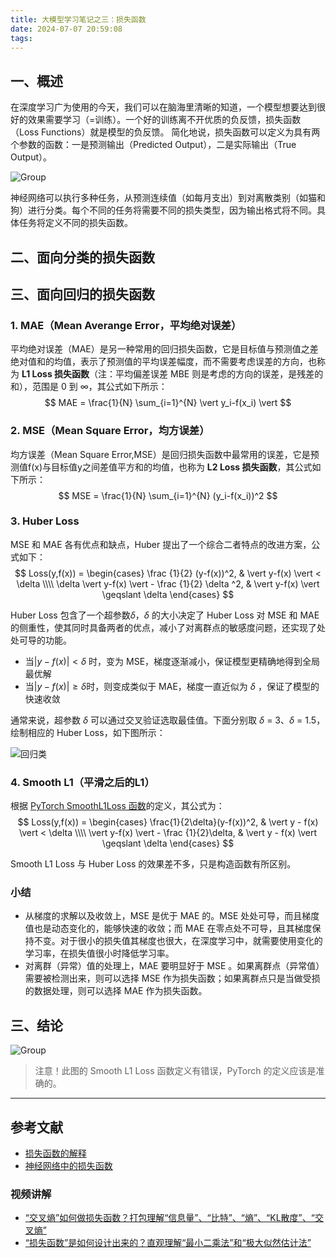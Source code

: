 ```yaml
---
title: 大模型学习笔记之三：损失函数
date: 2024-07-07 20:59:08
tags:
---
```


## 一、概述

在深度学习广为使用的今天，我们可以在脑海里清晰的知道，一个模型想要达到很好的效果需要学习（=训练）。一个好的训练离不开优质的负反馈，损失函数（Loss Functions）就是模型的负反馈。
简化地说，损失函数可以定义为具有两个参数的函数：一是预测输出（Predicted Output），二是实际输出（True Output）。

![Group](demo.png)

神经网络可以执行多种任务，从预测连续值（如每月支出）到对离散类别（如猫和狗）进行分类。每个不同的任务将需要不同的损失类型，因为输出格式将不同。具体任务将定义不同的损失函数。

## 二、面向分类的损失函数

## 三、面向回归的损失函数

### 1. MAE（Mean Averange Error，平均绝对误差）

平均绝对误差（MAE）是另一种常用的回归损失函数，它是目标值与预测值之差绝对值和的均值，表示了预测值的平均误差幅度，而不需要考虑误差的方向，也称为 **L1 Loss 损失函数**（注：平均偏差误差 MBE 则是考虑的方向的误差，是残差的和），范围是 0 到 $\infty$，其公式如下所示：
$$ MAE = \frac{1}{N} \sum_{i=1}^{N} \vert y_i-f(x_i) \vert $$

### 2. MSE（Mean Square Error，均方误差）

均方误差（Mean Square Error,MSE）是回归损失函数中最常用的误差，它是预测值f(x)与目标值y之间差值平方和的均值，也称为 **L2 Loss 损失函数**，其公式如下所示：
$$ MSE = \frac{1}{N} \sum_{i=1}^{N} (y_i-f(x_i))^2 $$

### 3. Huber Loss

MSE 和 MAE 各有优点和缺点，Huber 提出了一个综合二者特点的改进方案，公式如下：
$$ Loss(y,f(x)) =
\begin{cases}
    \frac {1}{2} (y-f(x))^2, & \vert y-f(x) \vert < \delta \\\\
    \delta \vert y-f(x) \vert - \frac {1}{2} \delta ^2, & \vert y-f(x) \vert \geqslant \delta
\end{cases}
$$

Huber Loss 包含了一个超参数$\delta$，$\delta$ 的大小决定了 Huber Loss 对 MSE 和 MAE 的侧重性，使其同时具备两者的优点，减小了对离群点的敏感度问题，还实现了处处可导的功能。

- 当$\vert y−f(x) \vert < \delta$ 时，变为 MSE，梯度逐渐减小，保证模型更精确地得到全局最优解
- 当$\vert y−f(x) \vert \geqslant \delta$时，则变成类似于 MAE，梯度一直近似为 $\delta$ ，保证了模型的快速收敛
  
通常来说，超参数 $\delta$ 可以通过交叉验证选取最佳值。下面分别取 $\delta$ = 3、$\delta$ = 1.5，绘制相应的 Huber Loss，如下图所示：

![回归类](regression.png)

### 4. Smooth L1（平滑之后的L1）

根据 [PyTorch SmoothL1Loss 函数](https://pytorch.org/docs/stable/generated/torch.nn.SmoothL1Loss.html#smoothl1loss)的定义，其公式为：
$$ Loss(y,f(x)) =
\begin{cases}
    \frac{1}{2\delta}(y-f(x))^2, & \vert y - f(x) \vert < \delta  \\\\
    \vert y-f(x) \vert - \frac {1}{2}\delta, & \vert y - f(x) \vert \geqslant \delta
\end{cases}
$$

Smooth L1 Loss 与 Huber Loss 的效果差不多，只是构造函数有所区别。

### 小结

- 从梯度的求解以及收敛上，MSE 是优于 MAE 的。MSE 处处可导，而且梯度值也是动态变化的，能够快速的收敛；而 MAE 在零点处不可导，且其梯度保持不变。对于很小的损失值其梯度也很大，在深度学习中，就需要使用变化的学习率，在损失值很小时降低学习率。
- 对离群（异常）值的处理上，MAE 要明显好于 MSE 。如果离群点（异常值）需要被检测出来，则可以选择 MSE 作为损失函数；如果离群点只是当做受损的数据处理，则可以选择 MAE 作为损失函数。

## 三、结论

![Group](family.jpg)

> 注意！此图的 Smooth L1 Loss 函数定义有错误，PyTorch 的定义应该是准确的。

---

## 参考文献

- [损失函数的解释](https://paulxiong.medium.com/%E6%8D%9F%E5%A4%B1%E5%87%BD%E6%95%B0%E7%9A%84%E8%A7%A3%E9%87%8A-c2b6f165c842)
- [神经网络中的损失函数](https://cloud.tencent.com/developer/article/2322229)

### 视频讲解

- [“交叉熵”如何做损失函数？打包理解“信息量”、“比特”、“熵”、“KL散度”、“交叉熵”](https://www.bilibili.com/video/BV15V411W7VB/?spm_id_from=333.788&vd_source=735a6376f6214c7b974a1074096ba0fa)
- [“损失函数”是如何设计出来的？直观理解“最小二乘法”和“极大似然估计法”](https://www.bilibili.com/video/BV1Y64y1Q7hi/?spm_id_from=333.788&vd_source=735a6376f6214c7b974a1074096ba0fa)

